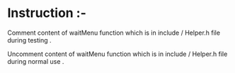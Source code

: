 # Instruction :-  

Comment content of waitMenu function which is in include / Helper.h file during testing .

Uncomment content of waitMenu function which is in include / Helper.h file during normal use .
